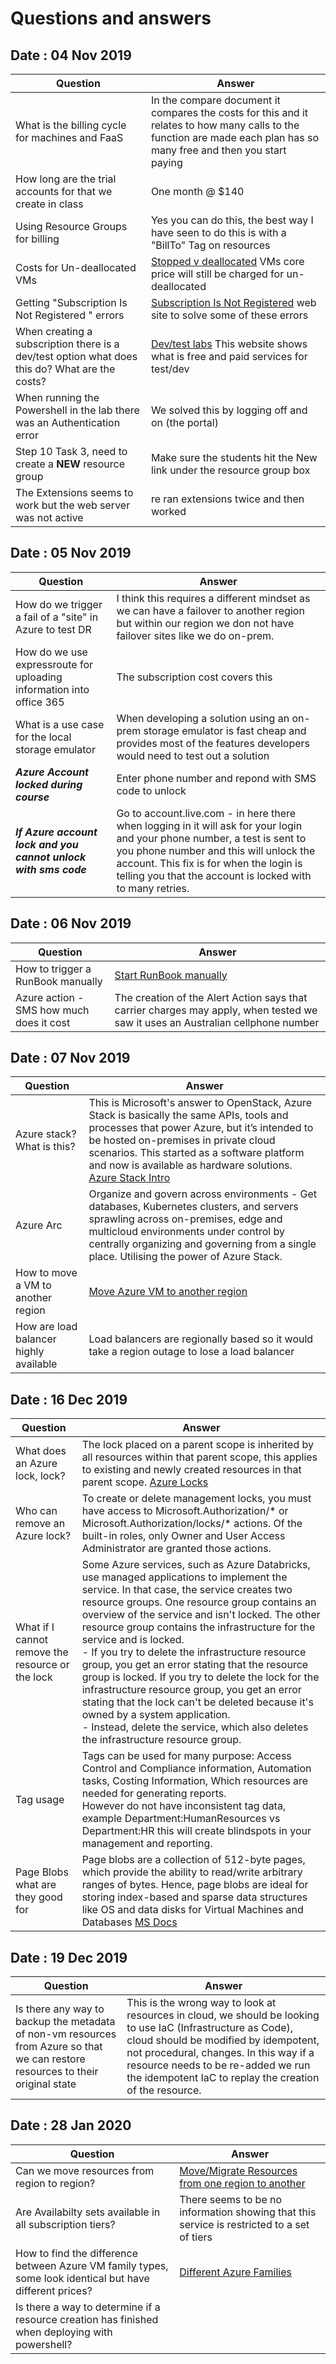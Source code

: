# Questions and answers

## Date : 04 Nov 2019

Question  | Answer
---|---
What is the billing cycle for machines and FaaS  |   In the compare document it compares the costs for this and it relates to how many calls to the function are made each plan has so many free and then you start paying
How long are the trial accounts for that we create in class   |  One month @ $140
Using Resource Groups for billing  |  Yes you can do this, the best way I have seen to do this is with a "BillTo" Tag on resources
Costs for Un-deallocated VMs  | [Stopped v deallocated](https://blogs.technet.microsoft.com/uspartner_ts2team/2014/10/10/azure-virtual-machines-stopping-versus-stopping-deallocating/) VMs core price will still be charged for un-deallocated
Getting "Subscription Is Not Registered " errors    |  [Subscription Is Not Registered](https://aidanfinn.com/?p=21192) web site to solve some of these errors
When creating a subscription there is a dev/test option what does this do? What are the costs?  |  [Dev/test labs](https://azure.microsoft.com/en-au/pricing/details/devtest-lab/) This website shows what is free and paid services for test/dev
When running the Powershell in the lab there was an Authentication error    |  We solved this by logging off and on (the portal) 
Step 10 Task 3, need to create a **NEW** resource group  | Make sure the students hit the New link under the resource group box  
The Extensions seems to work but the web server was not active   | re ran extensions twice and then worked 

## Date : 05 Nov 2019

Question | Answer
---|---
How do we trigger a fail of a "site" in Azure to test DR    |  I think this requires a different mindset as we can have a failover to another region but within our region we don not have failover sites like we do on-prem.
How do we use expressroute for uploading information into office 365   |  The subscription cost covers this
What is a use case for the local storage emulator  |  When developing a solution using an on-prem storage emulator is fast cheap and provides most of the features developers would need to test out a solution
***Azure Account locked during course*** | Enter phone number and repond with SMS code to unlock
***If Azure account lock and you cannot unlock with sms code*** |  Go to account.live.com - in here there when logging in it will ask for your login and your phone number, a test is sent to you phone number and this will unlock the account. This fix is for when the login is telling you that the account is locked with to many retries.

## Date : 06 Nov 2019

Question  | Answer
---|---
 How to trigger a RunBook manually |   [Start RunBook manually](https://docs.microsoft.com/en-us/azure/automation/start-runbooks) 
 Azure action - SMS how much does it cost | The creation of the Alert Action says that carrier charges may apply, when tested we saw it uses an Australian cellphone number   

## Date : 07 Nov 2019

Question  | Answer
---|---
Azure stack? What is this? | This is Microsoft's answer to OpenStack,   Azure Stack is basically the same APIs, tools and processes that power Azure, but it’s intended to be hosted on-premises in private cloud scenarios. This started as a software platform and now is available as hardware solutions.<BR>[Azure Stack Intro](https://channel9.msdn.com/Blogs/azurestack/Introducing-Microsoft-Azure-Stack?term=azure%20stack&lang-en=true)
Azure Arc | Organize and govern across environments - Get databases, Kubernetes clusters, and servers sprawling across on-premises, edge and multicloud environments under control by centrally organizing and governing from a single place. Utilising the power of Azure Stack.
How to move a VM to another region | [Move Azure VM to another region](https://docs.microsoft.com/en-us/azure/site-recovery/azure-to-azure-tutorial-migrate)
How are load balancer highly available | Load balancers are regionally based so it would take a region outage to lose a load balancer

## Date : 16 Dec 2019

Question  | Answer
---|---
What does an Azure lock, lock?|The lock placed on a parent scope is inherited by all resources within that parent scope, this applies to existing and newly created resources in that parent scope. [Azure Locks](https://docs.microsoft.com/en-us/azure/azure-resource-manager/resource-group-lock-resources)
Who can remove an Azure lock?|To create or delete management locks, you must have access to Microsoft.Authorization/* or Microsoft.Authorization/locks/* actions. Of the built-in roles, only Owner and User Access Administrator are granted those actions.
What if I cannot remove the resource or the lock | Some Azure services, such as Azure Databricks, use managed applications to implement the service. In that case, the service creates two resource groups. One resource group contains an overview of the service and isn't locked. The other resource group contains the infrastructure for the service and is locked.<BR> - If you try to delete the infrastructure resource group, you get an error stating that the resource group is locked. If you try to delete the lock for the infrastructure resource group, you get an error stating that the lock can't be deleted because it's owned by a system application. <BR> - Instead, delete the service, which also deletes the infrastructure resource group.
Tag usage| Tags can be used for many purpose: Access Control and Compliance information, Automation tasks, Costing Information, Which resources are needed for generating reports. <BR>However do not have inconsistent tag data, example Department:HumanResources vs Department:HR this will create blindspots in your management and reporting. 
Page Blobs what are they good for| Page blobs are a collection of 512-byte pages, which provide the ability to read/write arbitrary ranges of bytes. Hence, page blobs are ideal for storing index-based and sparse data structures like OS and data disks for Virtual Machines and Databases [MS Docs](https://docs.microsoft.com/en-us/azure/storage/blobs/storage-blob-pageblob-overview)

## Date : 19 Dec 2019

Question  | Answer
---|---
Is there any way to backup the metadata of non-vm resources from Azure so that we can restore resources to their original state|This is the wrong way to look at resources in cloud, we should be looking to use IaC (Infrastructure as Code), cloud should be modified by idempotent, not procedural, changes. In this way if a resource needs to be re-added we run the idempotent IaC to replay the creation of the resource. 

## Date : 28 Jan 2020

Question  | Answer
---|---
Can we move resources from region to region? | [Move/Migrate Resources from one region to another](https://docs.microsoft.com/en-us/azure/site-recovery/azure-to-azure-tutorial-migrate)
Are Availabilty sets available in all subscription tiers? | There seems to be no information showing that this service is restricted to a set of tiers
How to find the difference between Azure VM family types, some look identical but have different prices? | [Different Azure Families](https://azure.microsoft.com/en-gb/pricing/details/virtual-machines/series/)
Is there a way to determine if a resource creation has finished when deploying with powershell? |
